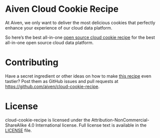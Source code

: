 Aiven Cloud Cookie Recipe
=========================
At Aiven, we only want to deliver the most delicious cookies that perfectly enhance your experience of our cloud data platform.

So here’s the best all-in-one [open source cloud cookie recipe](recipe.md) for the best all-in-one open source cloud data platform.

Contributing
============
Have a secret ingredient or other ideas on how to make [this recipe](recipe.md) even tastier? Post them as GitHub issues and pull requests at https://github.com/aiven/cloud-cookie-recipe. 

License
============
cloud-cookie-recipe is licensed under the Attribution-NonCommercial-ShareAlike 4.0 International license. Full license text is available in the [LICENSE](LICENSE) file.
